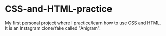 # CSS-and-HTML-practice
My first personal project where I practice/learn how to use CSS and HTML.
It is an Instagram clone/fake called "Anigram".